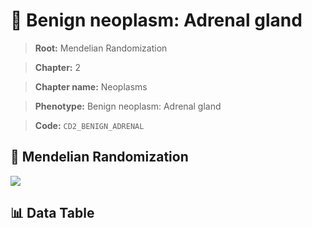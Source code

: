 # 🧪 Benign neoplasm: Adrenal gland

> **Root:** Mendelian Randomization

> **Chapter:** 2  

> **Chapter name:** Neoplasms

> **Phenotype:** Benign neoplasm: Adrenal gland  

> **Code:** `CD2_BENIGN_ADRENAL`

## 🧬 Mendelian Randomization  

<img src="/MR/Figures/Forward/CD2_BENIGN_ADRENAL.png"/>

## 📊 Data Table

<CsvTableMRF src="/MR_Data/Forward/CD2_BENIGN_ADRENAL.csv"/>
